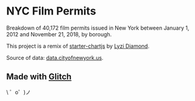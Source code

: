# NYC Film Permits


Breakdown of 40,172 film permits issued in New York between January 1, 2012 and November 21, 2018, by borough.

This project is a remix of [starter-chartjs](https://glitch.com/edit/#!/starter-chartjs) by [Lyzi Diamond](https://glitch.com/@lyzidiamond).

Source of data: [data.cityofnewyork.us](https://data.cityofnewyork.us/City-Government/Film-Permits/tg4x-b46p/).

Made with [Glitch](https://glitch.com/)
-------------------

\ ゜o゜)ノ
